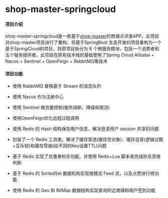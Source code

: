 # shop-master-springcloud

#### 项目介绍

shop-master-springcloud是一款基于[shop-master](https://github.com/Mack189/shop-master)的商铺点评类APP，此项目对shop-master项目进行了重构，将基于SpringBoot 生态开发的项目重构为一个基于SpringCloud的项目，将原项目拆分为 6 个微服务模块，包括一个消费者和五个服务提供者，此项目在原有技术栈的基础使用了Spring Cloud Alibaba + Nacos + Sentinel + OpenFeign + RabbitMQ等技术

#### 项目功能

- 使用 RabbitMQ 替换基于 Stream 的消息队列

- 使用 Nacos 作为注册中心

- 使用 Sentinel 做流量控制(服务熔断、降级和限流)

- 使用OpenFeign优化远程过程调用

- 使用 Redis 的 Hash 结构保存用户信息，解决登录用户 session 共享的问题

- 封装了一个 Redis 工具类，解决了缓存穿透(缓存空对象)、缓存击穿(逻辑过期+互斥锁)和缓存雪崩(给不同的Key设置TTL)问题
- 基于 Redis 实现了优惠券秒杀功能、并使用 Redis+Lua 脚本来完成秒杀资格判断
- 基于 Redis 的 SortedSet 数据机构实现推模式 Feed 流，以及点赞排行榜功能
- 使用 Redis 的 Geo 和 BitMap 数据结构实现查询附近商铺和用户签到功能
